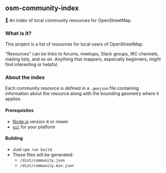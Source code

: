 
## osm-community-index

:speech_balloon: An index of local community resources for OpenStreetMap.

### What is it?

This project is a list of resources for local users of OpenStreetMap.

"Resources" can be links to forums, meetups, Slack groups, IRC channels,
mailing lists, and so on.  Anything that mappers, especially beginners,
might find interesting or helpful.

### About the index

Each community resource is defined in a `.geojson` file containing information
about the resource along with the bounding geometry where it applies.

#### Prerequisites

* [Node.js](https://nodejs.org/) version 4 or newer
* [`git`](https://www.atlassian.com/git/tutorials/install-git/) for your platform

#### Building

* Just `npm run build`
* These files will be generated:
  * `/dist/community.json`
  * `/dist/community.min.json`

